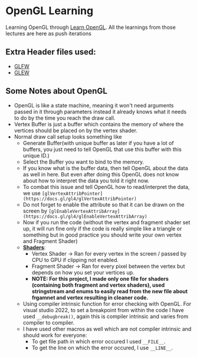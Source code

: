 # OpenGL Learning 
 Learning OpenGL through [Learn OpenGL](https://learnopengl.com/). All the learnings from those lectures are here as push iterations
 
## Extra Header files used:
* [GLFW](https://www.glfw.org/download.html)
* [GLEW](https://glew.sourceforge.net/)

## Some Notes about OpenGL
* OpenGL is like a state machine, meaning it won't need arguments passed in it through parameters instead it already knows what it needs to do by the time you reach the draw call. 
* Vertex Buffer is just a buffer which contains the memory of where the vertices should be placed on by the vertex shader. 
* Normal draw call setup looks something like
    * Generate Buffer(with unique buffer as later if you have a lot of buffers, you just need to tell OpenGL that use this buffer with this unique ID.) 
    * Select the Buffer you want to bind to the memory.  
    * If you know what is the buffer data, then tell OpenGL about the data as well in here. But even after doing this OpenGL does not know about how to interpret the data you told it right now. 
   * To combat this issue and tell OpenGL how to read/interpret the data, we use ``[glVertexAttribPointer](https://docs.gl/gl4/glVertexAttribPointer)``
   * Do not forget to enable the attribute so that it can be drawn on the screen by ``[glEnableVertexAttribArray](https://docs.gl/gl4/glEnableVertexAttribArray)``
   * Now if you run the code (without the vertex and fragment shader set up, it will run fine only if the code is really simple like a triangle or something but in good practice you should write your own vertex and Fragment Shader)
   * [**Shaders**](https://learnopengl.com/Getting-started/Shaders): 
      * Vertex Shader -> Ran for every vertex in the screen / passed by CPU to GPU if clipping not enabled.
      * Fragment Shader -> Ran for every pixel between the vertex but depends on how you set your vertices up.
      * **NOTE: For this project, I made only one file for shaders (containing both fragment and vertex shaders), used stringstream and enums to easily read from the new file about frgamnet and vertex resulting in cleaner code.** 
   * Using compiler intrinsic function for error checking with OpenGL. For visual studio 2022, to set a breakpoint from within the code I have used ``__debugbreak()``, again this is compiler intrinsic and varies from compiler to compiler.
   * I have used other macros as well which are not compiler intrinsic and should work for everyone:
      * To get file path in which error occured I used ``__FILE__``.
      * To get the line on which the error occured, I use ``__LINE__``.
